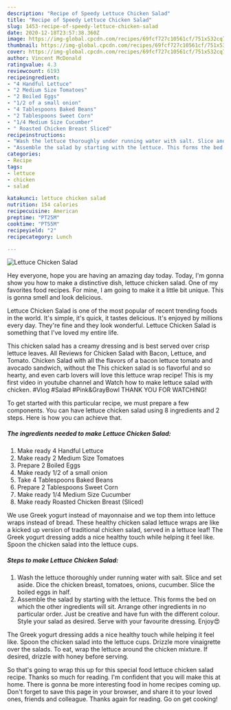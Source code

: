 ```yaml
---
description: "Recipe of Speedy Lettuce Chicken Salad"
title: "Recipe of Speedy Lettuce Chicken Salad"
slug: 1453-recipe-of-speedy-lettuce-chicken-salad
date: 2020-12-18T23:57:38.360Z
image: https://img-global.cpcdn.com/recipes/69fcf727c10561cf/751x532cq70/lettuce-chicken-salad-recipe-main-photo.jpg
thumbnail: https://img-global.cpcdn.com/recipes/69fcf727c10561cf/751x532cq70/lettuce-chicken-salad-recipe-main-photo.jpg
cover: https://img-global.cpcdn.com/recipes/69fcf727c10561cf/751x532cq70/lettuce-chicken-salad-recipe-main-photo.jpg
author: Vincent McDonald
ratingvalue: 4.3
reviewcount: 6193
recipeingredient:
- "4 Handful Lettuce"
- "2 Medium Size Tomatoes"
- "2 Boiled Eggs"
- "1/2 of a small onion"
- "4 Tablespoons Baked Beans"
- "2 Tablespoons Sweet Corn"
- "1/4 Medium Size Cucumber"
- " Roasted Chicken Breast Sliced"
recipeinstructions:
- "Wash the lettuce thoroughly under running water with salt. Slice and set aside. Dice the chicken breast, tomatoes, onions, cucumber. Slice the boiled eggs in half."
- "Assemble the salad by starting with the lettuce. This forms the bed on which the other ingredients will sit. Arrange other ingredients in no particular order. Just be creative and have fun with the different colour. Style your salad as desired. Serve with your favourite dressing. Enjoy😍"
categories:
- Recipe
tags:
- lettuce
- chicken
- salad

katakunci: lettuce chicken salad 
nutrition: 154 calories
recipecuisine: American
preptime: "PT25M"
cooktime: "PT55M"
recipeyield: "2"
recipecategory: Lunch

---
```



![Lettuce Chicken Salad](https://img-global.cpcdn.com/recipes/69fcf727c10561cf/751x532cq70/lettuce-chicken-salad-recipe-main-photo.jpg)

Hey everyone, hope you are having an amazing day today. Today, I'm gonna show you how to make a distinctive dish, lettuce chicken salad. One of my favorites food recipes. For mine, I am going to make it a little bit unique. This is gonna smell and look delicious.

Lettuce Chicken Salad is one of the most popular of recent trending foods in the world. It's simple, it's quick, it tastes delicious. It's enjoyed by millions every day. They're fine and they look wonderful. Lettuce Chicken Salad is something that I've loved my entire life.

This chicken salad has a creamy dressing and is best served over crisp lettuce leaves. All Reviews for Chicken Salad with Bacon, Lettuce, and Tomato. Chicken Salad with all the flavors of a bacon lettuce tomato and avocado sandwich, without the This chicken salad is so flavorful and so hearty, and even carb lovers will love this lettuce wrap recipe! This is my first video in youtube channel and Watch how to make lettuce salad with chicken. #Vlog #Salad #Pink&amp;GrayBowl THANK YOU FOR WATCHING!


To get started with this particular recipe, we must prepare a few components. You can have lettuce chicken salad using 8 ingredients and 2 steps. Here is how you can achieve that.

<!--inarticleads1-->

##### The ingredients needed to make Lettuce Chicken Salad:

1. Make ready 4 Handful Lettuce
1. Make ready 2 Medium Size Tomatoes
1. Prepare 2 Boiled Eggs
1. Make ready 1/2 of a small onion
1. Take 4 Tablespoons Baked Beans
1. Prepare 2 Tablespoons Sweet Corn
1. Make ready 1/4 Medium Size Cucumber
1. Make ready  Roasted Chicken Breast (Sliced)


We use Greek yogurt instead of mayonnaise and we top them into lettuce wraps instead of bread. These healthy chicken salad lettuce wraps are like a kicked up version of traditional chicken salad, served in a lettuce leaf! The Greek yogurt dressing adds a nice healthy touch while helping it feel like. Spoon the chicken salad into the lettuce cups. 

<!--inarticleads2-->

##### Steps to make Lettuce Chicken Salad:

1. Wash the lettuce thoroughly under running water with salt. Slice and set aside. Dice the chicken breast, tomatoes, onions, cucumber. Slice the boiled eggs in half.
1. Assemble the salad by starting with the lettuce. This forms the bed on which the other ingredients will sit. Arrange other ingredients in no particular order. Just be creative and have fun with the different colour. Style your salad as desired. Serve with your favourite dressing. Enjoy😍


The Greek yogurt dressing adds a nice healthy touch while helping it feel like. Spoon the chicken salad into the lettuce cups. Drizzle more vinaigrette over the salads. To eat, wrap the lettuce around the chicken mixture. If desired, drizzle with honey before serving. 

So that's going to wrap this up for this special food lettuce chicken salad recipe. Thanks so much for reading. I'm confident that you will make this at home. There is gonna be more interesting food in home recipes coming up. Don't forget to save this page in your browser, and share it to your loved ones, friends and colleague. Thanks again for reading. Go on get cooking!
